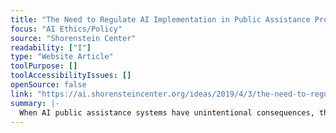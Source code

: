 ```yaml
---
title: "The Need to Regulate AI Implementation in Public Assistance Programs"
focus: "AI Ethics/Policy"
source: "Shorenstein Center"
readability: ["I"]
type: "Website Article"
toolPurpose: []
toolAccessibilityIssues: []
openSource: false
link: "https://ai.shorensteincenter.org/ideas/2019/4/3/the-need-to-regulate-ai-implementation-in-public-assistance-programs"
summary: |-
  When AI public assistance systems have unintentional consequences, this article argues that the negative impacts experienced most frequently by vulnerable populations could be minimized by involving those communities in the design and implementation of those platforms.
---
```


